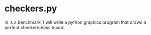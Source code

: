 # checkers.py
   In is a benchmark, I will write a python graphics program that draws a perfect checker/chess board.
